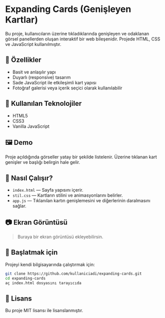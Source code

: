 # Expanding Cards (Genişleyen Kartlar)

Bu proje, kullanıcıların üzerine tıkladıklarında genişleyen ve odaklanan görsel panellerden oluşan interaktif bir web bileşenidir. Projede HTML, CSS ve JavaScript kullanılmıştır.

## 🎯 Özellikler

- Basit ve anlaşılır yapı
- Duyarlı (responsive) tasarım
- Sade JavaScript ile etkileşimli kart yapısı
- Fotoğraf galerisi veya içerik seçici olarak kullanılabilir

## 🧩 Kullanılan Teknolojiler

- HTML5
- CSS3
- Vanilla JavaScript

## 🖼️ Demo

Proje açıldığında görseller yatay bir şekilde listelenir. Üzerine tıklanan kart genişler ve başlığı belirgin hale gelir.

## 🔧 Nasıl Çalışır?

- `index.html` — Sayfa yapısını içerir.
- `stil.css` — Kartların stilini ve animasyonlarını belirler.
- `app.js` — Tıklanılan kartın genişlemesini ve diğerlerinin daralmasını sağlar.

## 📷 Ekran Görüntüsü

> Buraya bir ekran görüntüsü ekleyebilirsin.

## 🚀 Başlatmak için

Projeyi kendi bilgisayarında çalıştırmak için:

```bash
git clone https://github.com/kullaniciadi/expanding-cards.git
cd expanding-cards
aç index.html dosyasını tarayıcıda
```

## 📄 Lisans

Bu proje MIT lisansı ile lisanslanmıştır.

